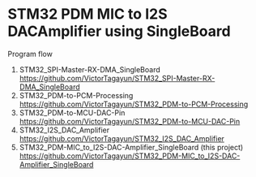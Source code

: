 # STM32 PDM MIC to I2S DACAmplifier using SingleBoard

Program flow

1. STM32_SPI-Master-RX-DMA_SingleBoard https://github.com/VictorTagayun/STM32_SPI-Master-RX-DMA_SingleBoard     
2. STM32_PDM-to-PCM-Processing https://github.com/VictorTagayun/STM32_PDM-to-PCM-Processing     
3. STM32_PDM-to-MCU-DAC-Pin https://github.com/VictorTagayun/STM32_PDM-to-MCU-DAC-Pin      
4. STM32_I2S_DAC_Amplifier https://github.com/VictorTagayun/STM32_I2S_DAC_Amplifier     
5. STM32_PDM-MIC_to_I2S-DAC-Amplifier_SingleBoard (this project) https://github.com/VictorTagayun/STM32_PDM-MIC_to_I2S-DAC-Amplifier_SingleBoard     
